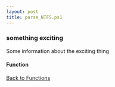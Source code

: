```yaml
---
layout: post
title: parse_NTFS.ps1
---
```


### something exciting

Some information about the exciting thing

#### Function

<script async src="https://gist-it.appspot.com/github.com/BanterBoy/scripts-blog/blob/master/PowerShell/functions/parse_NTFS.ps1" crossorigin="anonymous"></script>

<a href="/menu/_pages/functions.html">Back to Functions</a>
